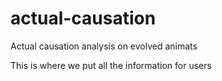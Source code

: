 # actual-causation
Actual causation analysis on evolved animats

This is where we put all the information for users
